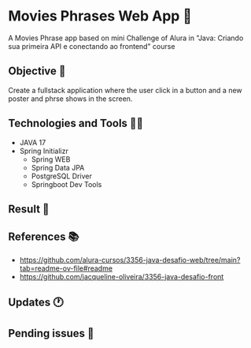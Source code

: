 # Movies Phrases Web App 🚩

A Movies Phrase app based on mini Challenge of Alura in "Java: Criando sua primeira API e conectando ao frontend" course

## Objective 📜

Create a fullstack application where the user click in a button and a new poster and phrse shows in the screen.

## Technologies and Tools 👨‍💻

- JAVA 17
- Spring Initializr
  - Spring WEB
  - Spring Data JPA
  - PostgreSQL Driver
  - Springboot Dev Tools

## Result 🎁

## References 📚

- https://github.com/alura-cursos/3356-java-desafio-web/tree/main?tab=readme-ov-file#readme
- https://github.com/jacqueline-oliveira/3356-java-desafio-front

## Updates 🕐

## Pending issues 🚨

